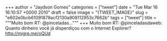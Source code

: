 
+++
author = "Jaydson Gomes"
categories = ["tweet"]
date = "Tue Mar 16 16:10:57 +0000 2010"
draft = false
image = "{TWEET_IMAGE}"
slug = "e602e0bcb61091878acf2130a908112953c7662b"
tags = ["tweet"]
title = """Muito bom RT: @pinceladas..."""
+++
Muito bom RT: @pinceladasdaweb: Quanto dinheiro você já disperdiçou com o Internet Explorer? http://migre.me/oQUd
